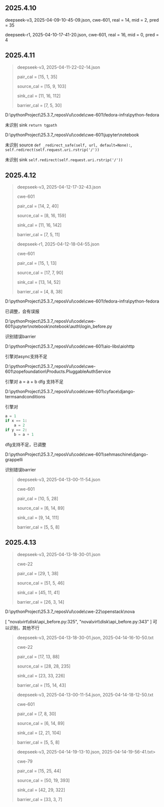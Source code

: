 ## 2025.4.10
deepseek-v3, 2025-04-09-10-45-09.json, cwe-601, real = 14, mid = 2, pred = 35

deepseek-r1, 2025-04-10-17-41-20.json, cwe-601, real = 16, mid = 0, pred = 4

## 2025.4.11
> deepseek-v3, 2025-04-11-22-02-14.json
> 
> pair_cal = [15, 1, 35]
>
> source_cal = [15, 9, 103]
>
> sink_cal = [11, 16, 112]
>
> barrier_cal = [7, 5, 30]

D:\pythonProject\25.3.7_reposVul\code\cwe-601\fedora-infra\python-fedora

未识别 sink `return tgpath`

D:\pythonProject\25.3.7_reposVul\code\cwe-601\jupyter\notebook

未识别 source `def _redirect_safe(self, url, default=None):`, `self.redirect(self.request.uri.rstrip('/'))`

未识别 sink `self.redirect(self.request.uri.rstrip('/'))`


## 2025.4.12
> deepseek-v3, 2025-04-12-17-32-43.json
> 
> cwe-601
> 
> pair_cal = [14, 2, 40]
> 
> source_cal = [8, 16, 159]
> 
> sink_cal = [11, 16, 142]
> 
> barrier_cal = [7, 5, 11]

> deepseek-r1, 2025-04-12-18-04-55.json
> 
> cwe-601
> 
> pair_cal = [15, 1, 13]
> 
> source_cal = [17, 7, 90]
> 
> sink_cal = [13, 14, 52]
> 
> barrier_cal = [4, 8, 38]

D:\pythonProject\25.3.7_reposVul\code\cwe-601\fedora-infra\python-fedora

已调整，会有误报

D:\pythonProject\25.3.7_reposVul\code\cwe-601\jupyter\notebook\notebook\auth\login_before.py

识别错误barrier

D:\pythonProject\25.3.7_reposVul\code\cwe-601\aio-libs\aiohttp

引擎对async支持不足

D:\pythonProject\25.3.7_reposVul\code\cwe-601\zopefoundation\Products.PluggableAuthService

引擎对 a = a + b dfg 支持不足

D:\pythonProject\25.3.7_reposVul\code\cwe-601\cyface\django-termsandconditions

引擎对
```python
a = 1
if x == 1:
    a = 2
if y == 2:
    b = a + 1
```
dfg支持不足，已调整

D:\pythonProject\25.3.7_reposVul\code\cwe-601\sehmaschine\django-grappelli

识别错误barrier

> deepseek-v3, 2025-04-13-00-11-54.json
> 
> cwe-601
> 
> pair_cal = [10, 5, 28]
> 
> source_cal = [6, 14, 89]
> 
> sink_cal = [9, 14, 111]
> 
> barrier_cal = [5, 5, 8]


## 2025.4.13

> deepseek-v3, 2025-04-13-18-30-01.json
> 
> cwe-22
> 
> pair_cal = [29, 1, 38]
> 
> source_cal = [51, 5, 46]
> 
> sink_cal = [45, 11, 41]
> 
> barrier_cal = [26, 3, 14]

D:\pythonProject\25.3.7_reposVul\code\cwe-22\openstack\nova

[
    "nova\\virt\\disk\\api_before.py:325",
    "nova\\virt\\disk\\api_before.py:343"
] 可以识别，其他不行

> deepseek-v3, 2025-04-13-18-30-01.json, 2025-04-14-16-10-50.txt
> 
> cwe-22
> 
> pair_cal = [17, 13, 88]
> 
> source_cal = [28, 28, 235]
> 
> sink_cal = [23, 33, 226]
> 
> barrier_cal = [15, 14, 43]

> deepseek-v3, 2025-04-13-00-11-54.json, 2025-04-14-18-12-50.txt
> 
> cwe-601
> 
> pair_cal = [7, 8, 30]
> 
> source_cal = [6, 14, 89]
> 
> sink_cal = [2, 21, 104]
> 
> barrier_cal = [5, 5, 8]

> deepseek-v3, 2025-04-14-19-13-10.json, 2025-04-14-19-56-41.txt> 
> 
> cwe-79
> 
> pair_cal = [15, 25, 44]
> 
> source_cal = [50, 19, 393]
> 
> sink_cal = [42, 29, 322]
> 
> barrier_cal = [33, 3, 7]